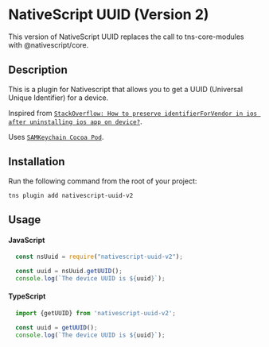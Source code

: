 # NativeScript UUID (Version 2)

This version of NativeScript UUID replaces the call to tns-core-modules with @nativescript/core.

## Description
This is a plugin for Nativescript that allows you to get a UUID (Universal Unique Identifier) for a device.

Inspired from [`StackOverflow: How to preserve identifierForVendor in ios after uninstalling ios app on device?`](http://stackoverflow.com/questions/21878560/how-to-preserve-identifierforvendor-in-ios-after-uninstalling-ios-app-on-device).

Uses [`SAMKeychain Cocoa Pod`](https://cocoapods.org/pods/SAMKeychain).

## Installation

Run the following command from the root of your project:

```
tns plugin add nativescript-uuid-v2
```

## Usage

#### JavaScript
```js
  const nsUuid = require("nativescript-uuid-v2");

  const uuid = nsUuid.getUUID();
  console.log(`The device UUID is ${uuid}`);
```

#### TypeScript
```typescript
  import {getUUID} from 'nativescript-uuid-v2';

  const uuid = getUUID();
  console.log(`The device UUID is ${uuid}`);
```
